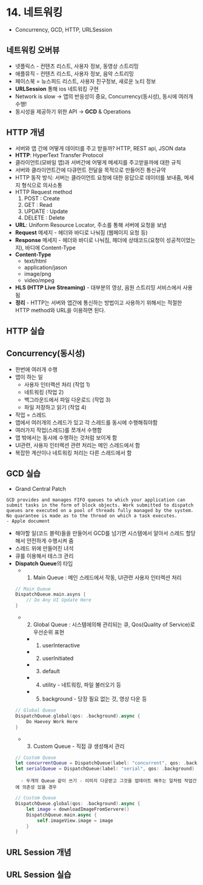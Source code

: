 # 14. 네트워킹
- Concurrency, GCD, HTTP, URLSession
## 네트워킹 오버뷰
- 넷플릭스 - 컨텐츠 리스트, 사용자 정보, 동영상 스트리밍
- 애플뮤직 - 컨텐츠 리스트, 사용자 정보, 음악 스트리밍
- 페이스북 = 뉴스피드 리스트, 사용자 친구정보, 새로운 노티 정보
- **URLSession** 통해 ios 네트워킹 구현
- Network is slow -> 앱의 반응성이 중요, Concurrency(동시성), 동시에 여러개 수행! 
- 동시성을 제공하기 위한 API -> **GCD** & Operations

## HTTP 개념
- 서버와 앱 간에 어떻게 데이터를 주고 받을까? HTTP, REST api, JSON data
- **HTTP**: HyperText Transfer Protocol
- 클라이언트(모바일 앱)과 서버간에 어떻게 메세지를 주고받을까에 대한 규칙
- 서버와 클라이언트간에 다큐먼트 전달을 목적으로 만들어진 통신규약
- HTTP 동작 방식: 서버는 클라이언트 요청에 대한 응답으로 데이터를 보내줌, 메세지 형식으로 의사소통
- HTTP Request method 
    1. POST : Create
    2. GET : Read
    3. UPDATE : Update
    4. DELETE : Delete
- **URL**: Uniform Resource Locator, 주소를 통해 서버에 요청을 보냄
- **Request** 메세지 - 헤더와 바디로 나눠짐 (웹페이지 요청 등)
- **Response** 메세지 - 헤더와 바디로 나눠짐, 헤더에 상태코드(요청이 성공적이었는지), 바디에 Content-Type
- **Content-Type**
    - text/html
    - application/jason
    - image/png
    - video/mpeg
- **HLS (HTTP Live Streaming)** - 대부분의 영상, 음원 스트리밍 서비스에서 사용됨
- **정리** - HTTP는 서버와 앱간에 통신하는 방법이고 사용하기 위해서는 적절한 HTTP method와 URL을 이용하면 된다.

## HTTP 실습

## Concurrency(동시성)
- 한번에 여러개 수행
- 앱이 하는 일 
    - 사용자 인터랙션 처리 (작업 1) 
    - 네트워킹 (작업 2) 
    - 백그라운드에서 파일 다운로드 (작업 3)
    - 파일 저장하고 읽기 (작업 4)
- 작업 = 스레드
- 앱에서 여러개의 스레드가 있고 각 스레드를 동시에 수행해줘야함
- 여러가지 작업(스레드)를 쪼개서 수행함
- 앱 밖에서는 동시에 수행하는 것처럼 보이게 함
- UI관련, 사용자 인터렉션 관련 처리는 메인 스레드에서 함
- 복잡한 계산이나 네트워킹 처리는 다른 스레드에서 함

## GCD 실습
- Grand Central Patch

```
GCD provides and manages FIFO queues to which your application can submit tasks in the form of block objects. Work submitted to dispatch queues are executed on a pool of threads fully managed by the system. No quarantee is made as to the thread on which a task executes.           - Apple document
```

- 해야할 일(코드 블럭)들을 만들어서 GCD를 넘기면 시스템에서 알아서 스레드 할당해서 안전하게 수행시켜 줌
- 스레드 위에 만들어진 녀석
- 큐를 이용해서 테스크 관리
- **Dispatch Queue**의 타입
    - 1. Main Queue : 메인 스레드에서 작동, UI관련 사용자 인터렉션 처리
    ```Swift
    // Main Queue
    DispatchQueue.main.asyns {
        // Do Any UI Update Here
    }
    ```
    - 2. Global Queue : 시스템에의해 관리되는 큐, Qos(Quality of Service)로 우선순위 표현
        - 1. userInteractive
        - 2. userInitiated
        - 3. default
        - 4. utility - 네트워킹, 파일 불러오기 등
        - 5. background - 당장 필요 없는 것, 영상 다운 등
    ```Swift
    // Global Queue
    DispatchQueue.global(qos: .background).async {
        Do Haevey Work Here
    }
    ```
    - 3. Custom Queue - 직접 큐 생성해서 관리
    ```Swift
    // Custom Queue
    let concurrentQueue = DispatchQueue(label: "concurrent", qos: .background, attributes: .concurrent)
    let serialQueue = DispatchQueue(label: "serial", qos: .background)
    ```
        - 두개의 Queue 같이 쓰기 - 이미지 다운받고 그것을 업데이트 해주는 일처럼 작업간에 의존성 있을 경우

    ```Swift
    // Custom Queue
    DispatchQueue.global(qos: .background).async {
        let image = downloadImageFromServere()
        DispatchQueue.main.async {
            self.imageView.image = image
        }
    }
    ```

## URL Session 개념

## URL Session 실습